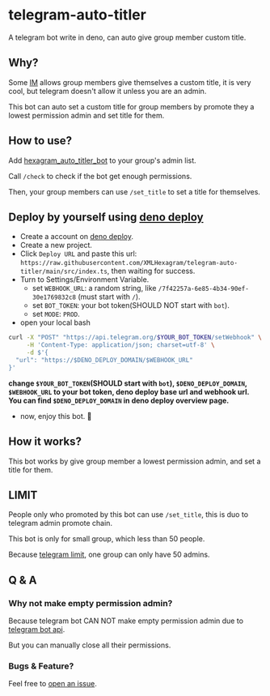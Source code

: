 # telegram-auto-titler

A telegram bot write in deno, can auto give group member custom title.

## Why?

Some [IM](https://en.wikipedia.org/wiki/Instant_messaging) allows group members give themselves a custom title, it is very cool, but telegram doesn't allow it unless you are an admin.

This bot can auto set a custom title for group members by promote they a lowest permission admin and set title for them.

## How to use?

Add [hexagram_auto_titler_bot](https://t.me/hexagram_auto_titler_bot) to your group's admin list.

Call `/check` to check if the bot get enough permissions.

Then, your group members can use `/set_title` to set a title for themselves.

## Deploy by yourself using [deno deploy](https://deno.com/deploy)

+ Create a account on [deno deploy](https://deno.com/deploy).
+ Create a new project.
+ Click `Deploy URL` and paste this url: `https://raw.githubusercontent.com/XMLHexagram/telegram-auto-titler/main/src/index.ts`, then waiting for success.
+ Turn to Settings/Environment Variable.
  + set `WEBHOOK_URL`: a random string, like `/7f42257a-6e85-4b34-90ef-30e1769832c8` (must start with `/`).
  + set `BOT_TOKEN`: your bot token(SHOULD NOT start with `bot`).
  + set `MODE`: `PROD`.
+ open your local bash

```bash
curl -X "POST" "https://api.telegram.org/$YOUR_BOT_TOKEN/setWebhook" \
     -H 'Content-Type: application/json; charset=utf-8' \
     -d $'{
  "url": "https://$DENO_DEPLOY_DOMAIN/$WEBHOOK_URL"
}'
```

**change `$YOUR_BOT_TOKEN`(SHOULD start with `bot`), `$DENO_DEPLOY_DOMAIN`, `$WEBHOOK_URL` to your bot token, deno deploy base url and webhook url.**
**You can find `$DENO_DEPLOY_DOMAIN` in deno deploy overview page.**

+ now, enjoy this bot. 🎉

## How it works?

This bot works by give group member a lowest permission admin, and set a title for them.

## LIMIT

People only who promoted by this bot can use `/set_title`, this is duo to telegram admin promote chain.

This bot is only for small group, which less than 50 people.

Because [telegram limit](https://limits.tginfo.me/en), one group can only have 50 admins.

## Q & A

### Why not make empty permission admin?

Because telegram bot CAN NOT make empty permission admin due to [telegram bot api](https://core.telegram.org/bots/api#promotechatmember).

But you can manually close all their permissions.

### Bugs & Feature?

Feel free to [open an issue](https://github.com/XMLHexagram/telegram-auto-titler/issues).
